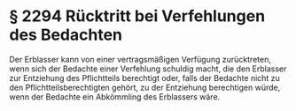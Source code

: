 # § 2294 Rücktritt bei Verfehlungen des Bedachten
Der Erblasser kann von einer vertragsmäßigen Verfügung zurücktreten, wenn sich der Bedachte einer Verfehlung schuldig macht, die den Erblasser zur Entziehung des Pflichtteils berechtigt oder, falls der Bedachte nicht zu den Pflichtteilsberechtigten gehört, zu der Entziehung berechtigen würde, wenn der Bedachte ein Abkömmling des Erblassers wäre.